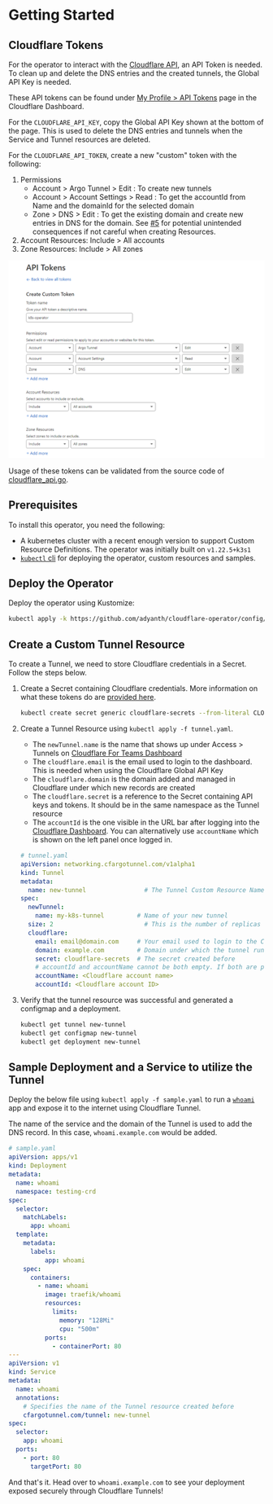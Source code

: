 # Getting Started

## Cloudflare Tokens

For the operator to interact with the [Cloudflare API](https://api.cloudflare.com/), an API Token is needed. To clean up and delete the DNS entries and the created tunnels, the Global API Key is needed.

These API tokens can be found under [My Profile > API Tokens](https://dash.cloudflare.com/profile/api-tokens) page in the Cloudflare Dashboard.

For the `CLOUDFLARE_API_KEY`, copy the Global API Key shown at the bottom of the page. This is used to delete the DNS entries and tunnels when the Service and Tunnel resources are deleted.

For the `CLOUDFLARE_API_TOKEN`, create a new "custom" token with the following:
1. Permissions
    * Account > Argo Tunnel > Edit : To create new tunnels
    * Account > Account Settings > Read : To get the accountId from Name and the domainId for the selected domain
    * Zone > DNS > Edit : To get the existing domain and create new entries in DNS for the domain. See [#5](/adyanth/cloudflare-operator/issues/5) for potential unintended consequences if not careful when creating Resources.
2. Account Resources: Include > All accounts
3. Zone Resources: Include > All zones

![Sample API Token Configuration](../images/api-token-config.png)

Usage of these tokens can be validated from the source code of [cloudflare_api.go](../controllers/cloudflare_api.go).

## Prerequisites

To install this operator, you need the following:
* A kubernetes cluster with a recent enough version to support Custom Resource Definitions. The operator was initially built on `v1.22.5+k3s1`
* [`kubectl` cli](https://kubernetes.io/docs/tasks/tools/#kubectl) for deploying the operator, custom resources and samples.

## Deploy the Operator

Deploy the operator using Kustomize:

```bash
kubectl apply -k https://github.com/adyanth/cloudflare-operator/config/default
```

## Create a Custom Tunnel Resource

To create a Tunnel, we need to store Cloudflare credentials in a Secret. Follow the steps below.

1. Create a Secret containing Cloudflare credentials. More information on what these tokens do are [provided here](#cloudflare-tokens).
    
    ```bash
    kubectl create secret generic cloudflare-secrets --from-literal CLOUDFLARE_API_TOKEN=<api-token> --from-literal CLOUDFLARE_API_KEY=<api-key>
    ```

2. Create a Tunnel Resource using `kubectl apply -f tunnel.yaml`.
    * The `newTunnel.name` is the name that shows up under Access > Tunnels on [Cloudflare For Teams Dashboard](https://dash.teams.cloudflare.com/)
    * The `cloudflare.email` is the email used to login to the dashboard. This is needed when using the Cloudflare Global API Key
    * The `cloudflare.domain` is the domain added and managed in Cloudflare under which new records are created
    * The `cloudflare.secret` is a reference to the Secret containing API keys and tokens. It should be in the same namespace as the Tunnel resource
    * The `accountId` is the one visible in the URL bar after logging into the [Cloudflare Dashboard](https://dash.cloudflare.com/). You can alternatively use `accountName` which is shown on the left panel once logged in.

    ```yaml
    # tunnel.yaml
    apiVersion: networking.cfargotunnel.com/v1alpha1
    kind: Tunnel
    metadata:
      name: new-tunnel                # The Tunnel Custom Resource Name
    spec:
      newTunnel:
        name: my-k8s-tunnel         # Name of your new tunnel
      size: 2                         # This is the number of replicas for cloudflared
      cloudflare:
        email: email@domain.com     # Your email used to login to the Cloudflare Dashboard
        domain: example.com         # Domain under which the tunnel runs and adds DNS entries to
        secret: cloudflare-secrets  # The secret created before
        # accountId and accountName cannot be both empty. If both are provided, Account ID is used if valid, else falls back to Account Name.
        accountName: <Cloudflare account name>
        accountId: <Cloudflare account ID>
    ```

3. Verify that the tunnel resource was successful and generated a configmap and a deployment.

    ```bash
    kubectl get tunnel new-tunnel
    kubectl get configmap new-tunnel
    kubectl get deployment new-tunnel
    ```

## Sample Deployment and a Service to utilize the Tunnel

Deploy the below file using `kubectl apply -f sample.yaml` to run a [`whoami`](https://github.com/traefik/whoami) app and expose it to the internet using Cloudflare Tunnel.

The name of the service and the domain of the Tunnel is used to add the DNS record. In this case, `whoami.example.com` would be added.

```yaml
# sample.yaml
apiVersion: apps/v1
kind: Deployment
metadata:
  name: whoami
  namespace: testing-crd
spec:
  selector:
    matchLabels:
      app: whoami
  template:
    metadata:
      labels:
          app: whoami
    spec:
      containers:
        - name: whoami
          image: traefik/whoami
          resources:
            limits:
              memory: "128Mi"
              cpu: "500m"
          ports:
            - containerPort: 80
---
apiVersion: v1
kind: Service
metadata:
  name: whoami
  annotations:
    # Specifies the name of the Tunnel resource created before
    cfargotunnel.com/tunnel: new-tunnel
spec:
  selector:
    app: whoami
  ports:
    - port: 80
      targetPort: 80
```

And that's it. Head over to `whoami.example.com` to see your deployment exposed securely through Cloudflare Tunnels!
